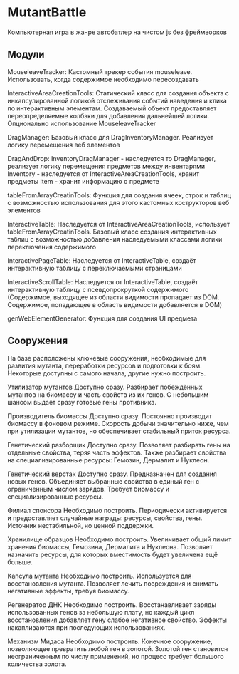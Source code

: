# MutantBattle
Компьютерная игра в жанре автобатлер на чистом js без фреймворков

## Модули
MouseleaveTracker: Кастомный трекер события mouseleave. Использовать, когда содержимое необходимо пересоздавать

InteractiveAreaCreationTools: Статический класс для создания объекта с инкапсулированной логикой отслеживания событий наведения и клика по интерактивным элементам. Создаваемый объект предоставляет переопределяемые колбэки для добавления дальнейшей логики. Опционально использование MouseleaveTracker

DragManager: Базовый класс для DragInventoryManager. Реализует логику перемещения веб элементов

DragAndDrop:
    InventoryDragManager - наследуется то DragManager, реализует логику перемещения предметов между инвентарями
    Inventory - наследуется от InteractiveAreaCreationTools, хранит предметы
    Item - хранит информацию о предмете

tableFromArrayCreatinTools: Функция для создания ячеек, строк и таблиц с возможностью использования для этого кастомных кострукторов веб элементов

InteractiveTable: Наследуется от InteractiveAreaCreationTools, использует tableFromArrayCreatinTools. Базовый класс создания интерактивных таблиц с возможностью добавления наследуемыми классами логики переключения содержимого

InteractivePageTable: Наследуется от InteractiveTable, создаёт интерактивную таблицу с переключаемыми страницами

InteractiveScrollTable: Наследуется от InteractiveTable, создаёт интерактивную таблицу с псевдопрокруткой содержимого (Содержимое, выходящее из области видимости пропадает из DOM. Содержимое, попадающее в область видимости добавляется в DOM)

genWebElementGenerator: Функция для создания UI предмета

## Сооружения
На базе расположены ключевые сооружения, необходимые для развития мутанта, переработки ресурсов и подготовки к боям. Некоторые доступны с самого начала, другие нужно построить.

Утилизатор мутантов
Доступно сразу. Разбирает побеждённых мутантов на биомассу и часть свойств из их генов. С небольшим шансом выдаёт сразу готовые гены противника.

Производитель биомассы
Доступно сразу. Постоянно производит биомассу в фоновом режиме. Скорость добычи значительно ниже, чем при утилизации мутантов, но обеспечивает стабильный приток ресурса.

Генетический разборщик
Доступно сразу. Позволяет разбирать гены на отдельные свойства, теряя часть эффектов. Также разбирает свойства на специализированные ресурсы: Гемозин, Дермалит и Нуклеон.

Генетический верстак
Доступно сразу. Предназначен для создания новых генов. Объединяет выбранные свойства в единый ген с ограниченным числом зарядов. Требует биомассу и специализированные ресурсы.

Филиал спонсора
Необходимо построить. Периодически активируется и предоставляет случайные награды: ресурсы, свойства, гены. Источник нестабильной, но ценной поддержки.

Хранилище образцов
Необходимо построить. Увеличивает общий лимит хранения биомассы, Гемозина, Дермалита и Нуклеона. Позволяет назначить ресурсы, для которых вместимость будет увеличена ещё больше.

Капсула мутанта
Необходимо построить. Используется для восстановления мутанта. Позволяет лечить повреждения и снимать негативные эффекты, требуя биомассу.

Регенератор ДНК
Необходимо построить. Восстанавливает заряды использованных генов за небольшую плату, но каждый цикл восстановления добавляет гену слабое негативное свойство. Эффекты накапливаются при последующих использованиях.

Механизм Мидаса
Необходимо построить. Конечное сооружение, позволяющее превратить любой ген в золотой. Золотой ген становится неограниченным по числу применений, но процесс требует большого количества золота.